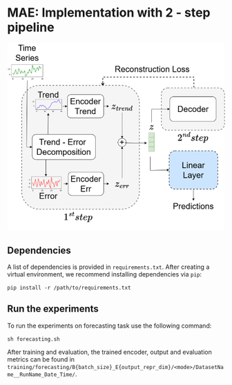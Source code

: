 # MAE: Implementation with 2 - step pipeline

<p align="center">
    <img src="./images/maskae.png" alt="mae" width=600>
</p>

## Dependencies
A list of dependencies is provided in ```requirements.txt```. After creating a virtual environment, we recommend installing dependencies via ```pip```:

```shell
pip install -r /path/to/requirements.txt
```
## Run the experiments

To run the experiments on forecasting task use the following command:

```shell
sh forecasting.sh
```
After training and evaluation, the trained encoder, output and evaluation metrics can be found in `training/forecasting/B{batch_size}_E{output_repr_dim}/<mode>/DatasetName__RunName_Date_Time/`.
